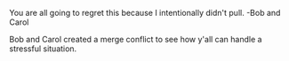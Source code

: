 
You are all going to regret this because I intentionally didn't pull. -Bob and Carol


Bob and Carol created a merge conflict to see how y'all can handle a stressful situation. 


